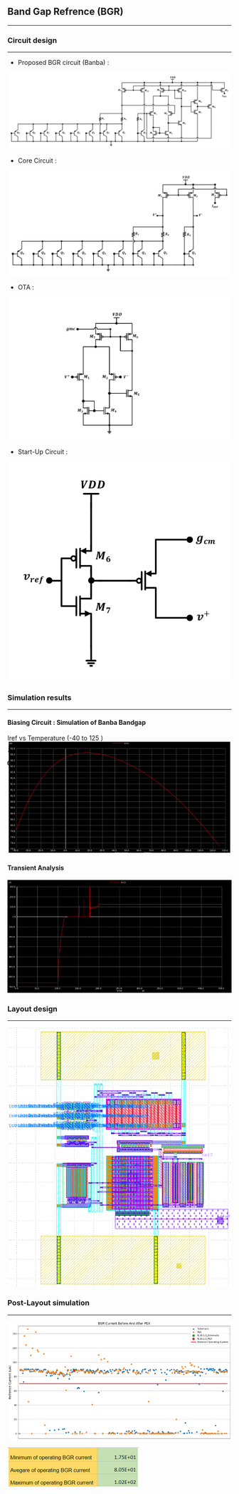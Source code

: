 ## Band Gap Refrence (BGR) 
----------------------------------

### Circuit design 
----------------------

* Proposed BGR circuit (Banba) :

![BGR](../../images/Diagrams/BGR/Banba%20BGR.jpg)

* Core Circuit :

![Core](../../images/Diagrams/BGR/Core%20.jpg)

* OTA :

![OTA](../../images/Diagrams/BGR/OTA.jpg)

* Start-Up Circuit :

![STC](../../images/Diagrams/BGR/Start-up%20Circuit.jpg)

### Simulation results 
----------------------
#### Biasing Circuit  : Simulation of Banba Bandgap

Iref vs Temperature (-40 to 125 )
![](bgr_images/1.png)
#### Transient Analysis
![](bgr_images/tran.png)


### Layout design 
----------------------
![bgr_layout](../../images/Layout/bgr_layout.png)

### Post-Layout simulation
----------------------
![](bgr_images/play.png)

![](bgr_images/play2.png)